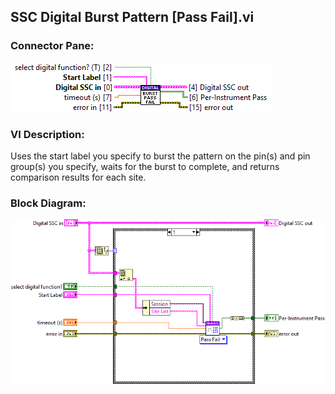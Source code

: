 ## **SSC Digital Burst Pattern [Pass Fail].vi**
### Connector Pane:
![alt text](/docs/images/Instrument%20Control/Digital/SSC%20Digital/Pattern%20Actions/SSC%20Digital%20Burst%20Pattern%20[Pass%20Fail].vic.png "SSC Digital Burst Pattern [Pass Fail].vi connector pane")

### VI Description:
Uses the start label you specify to burst the pattern on the pin(s) and pin group(s) you specify, waits for the burst to complete, and returns comparison results for each site.

### Block Diagram:
![alt text](/docs/images/Instrument%20Control/Digital/SSC%20Digital/Pattern%20Actions/SSC%20Digital%20Burst%20Pattern%20[Pass%20Fail].vid.png "SSC Digital Burst Pattern [Pass Fail].vi block diagram")

